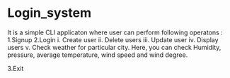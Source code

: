# Login_system

It is a simple CLI applicaton where user can perform following operatons :
1.Signup
2.Login
  i. Create user
  ii. Delete users
  iii. Update user
  iv. Display users
  v. Check weather for particular city. Here, you can check Humidity, pressure, average temperature, wind speed and wind degree.
  
3.Exit


  
